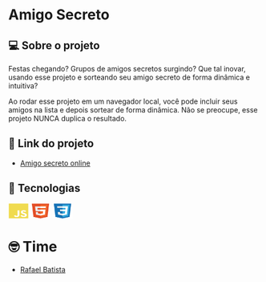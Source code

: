 # Amigo Secreto


## 💻 Sobre o projeto

Festas chegando? Grupos de amigos secretos surgindo? Que tal inovar, usando esse projeto e sorteando seu amigo secreto de forma dinâmica e intuitiva?

Ao rodar esse projeto em um navegador local, você pode incluir seus amigos na lista e depois sortear de forma dinâmica. Não se preocupe, esse projeto NUNCA duplica o resultado.

## 🔗 Link do projeto
- [Amigo secreto online](https://rafael18.github.io/challenge-amigo-secreto/)

## 🚀 Tecnologias

  <div style="flex-basis: 48%;">
    <img align="center" alt="Js" height="30" width="40" src="https://raw.githubusercontent.com/devicons/devicon/master/icons/javascript/javascript-plain.svg">
    <img align="center" alt="HTML" height="30" width="40" src="https://raw.githubusercontent.com/devicons/devicon/master/icons/html5/html5-original.svg">
    <img align="center" alt="CSS" height="30" width="40" src="https://raw.githubusercontent.com/devicons/devicon/master/icons/css3/css3-original.svg">
  </div>
  
# 🤓 Time
- [Rafael Batista](https://github.com/Rafael18)

